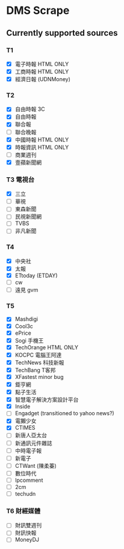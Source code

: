 # DMS Scrape

## Currently supported sources
### T1
- [x] 電子時報 HTML ONLY
- [x] 工商時報 HTML ONLY
- [x] 經濟日報 (UDNMoney)

### T2
- [x] 自由時報 3C
- [x] 自由時報
- [x] 聯合報
- [ ] 聯合晚報
- [x] 中國時報 HTML ONLY
- [x] 時報資訊 HTML ONLY
- [ ] 商業週刊
- [x] 壹蘋新聞網

### T3 電視台
- [x] 三立
- [ ] 華視
- [ ] 東森新聞
- [ ] 民視新聞網
- [ ] TVBS
- [ ] 非凡新聞

### T4
- [x] 中央社
- [x] 太報
- [x] ETtoday (ETDAY)
- [ ] cw
- [ ] 遠見 gvm

### T5
- [x] Mashdigi
- [x] Cool3c
- [x] ePrice
- [x] Sogi 手機王
- [x] TechOrange HTML ONLY
- [x] KOCPC 電腦王阿達
- [x] TechNews 科技新報
- [x] TechBang T客邦
- [x] XFastest minor bug
- [x] 鉅亨網
- [x] 點子生活
- [x] 智慧電子解決方案設計平台
- [x] Inside
- [ ] Engadget (transitioned to yahoo news?)
- [x] 電獺少女
- [x] CTIMES
- [ ] 新唐人亞太台
- [ ] 新通訊元件雜誌
- [ ] 中時電子報
- [ ] 新電子
- [ ] CTWant (陳柔蓁)
- [ ] 數位時代
- [ ] lpcomment
- [ ] 2cm
- [ ] techudn

### T6 財經媒體 
- [ ] 財訊雙週刊
- [ ] 財訊快報
- [ ] MoneyDJ
